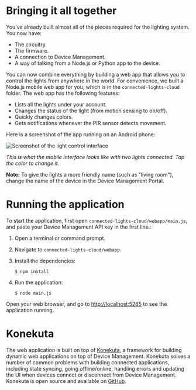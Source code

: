 # Bringing it all together

You’ve already built almost all of the pieces required for the lighting system. You now have:

* The circuitry.
* The firmware.
* A connection to Device Management.
* A way of talking from a Node.js or Python app to the device.

You can now combine everything by building a web app that allows you to control the lights from anywhere in the world. For convenience, we built a Node.js mobile web app for you, which is in the `connected-lights-cloud` folder. The web app has the following features:

* Lists all the lights under your account.
* Changes the status of the light (from motion sensing to on/off).
* Quickly changes colors.
* Gets notifications whenever the PIR sensor detects movement.

Here is a screenshot of the app running on an Android phone:

![Screenshot of the light control interface](https://s3-us-west-2.amazonaws.com/cloud-docs-images/lights15.png)

*This is what the mobile interface looks like with two lights connected. Tap the color to change it.*

<span class="notes">**Note:** To give the lights a more friendly name (such as "living room"), change the name of the device in the Device Management Portal.</span>

# Running the application

To start the application, first open `connected-lights-cloud/webapp/main.js`, and paste your Device Management API key in the first line.:

1. Open a terminal or command prompt.
1. Navigate to `connected-lights-cloud/webapp`.
1. Install the dependencies:

    ```
    $ npm install
    ```

1. Run the application:

    ```
    $ node main.js
    ```

Open your web browser, and go to [http://localhost:5265](http://localhost:5265) to see the application running.

# Konekuta

The web application is built on top of [Konekuta](https://github.com/armmbed/konekuta), a framework for building dynamic web applications on top of Device Management. Konekuta solves a number of common problems with building connected applications, including state syncing, going offline/online, handling errors and updating the UI when devices connect or disconnect from Device Management. Konekuta is open source and available on [GitHub](https://github.com/armmbed/konekuta).
